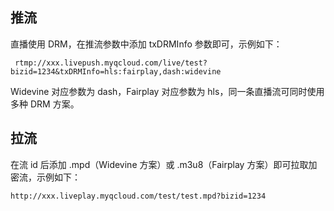 ## 推流

直播使用 DRM，在推流参数中添加 txDRMInfo 参数即可，示例如下：

```
 rtmp://xxx.livepush.myqcloud.com/live/test?bizid=1234&txDRMInfo=hls:fairplay,dash:widevine
```

Widevine 对应参数为 dash，Fairplay 对应参数为 hls，同一条直播流可同时使用多种 DRM 方案。

## 拉流

在流 id 后添加 .mpd（Widevine 方案）或 .m3u8（Fairplay 方案）即可拉取加密流，示例如下：

```
http://xxx.liveplay.myqcloud.com/test/test.mpd?bizid=1234
```
